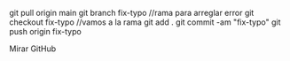 <!-- Pull requests -->
git pull origin main
git branch fix-typo //rama para arreglar error
git checkout fix-typo //vamos a la rama
git add .
git commit -am "fix-typo"
git push origin fix-typo

Mirar GitHub